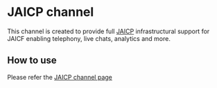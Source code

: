 # JAICP channel

This channel is created to provide full [JAICP](https://just-ai.com/en/platform.php) infrastructural support for JAICF enabling telephony, live chats, analytics and more.

## How to use

Please refer the [JAICP channel page](https://help.jaicf.com/JAICP)
